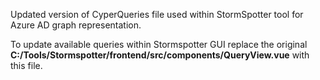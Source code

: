 Updated version of CyperQueries file used within StormSpotter tool for Azure AD graph representation.  

To update available queries within Stormspotter GUI replace the original **C:/Tools/Stormspotter/frontend/src/components/QueryView.vue** with this file.
